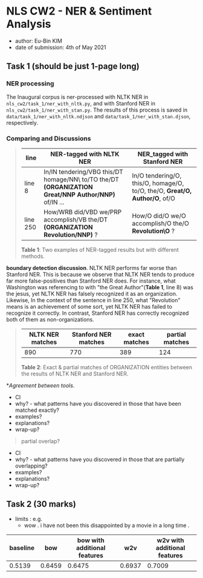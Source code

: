 # NLS CW2 - NER & Sentiment Analysis
- author: Eu-Bin KIM
- date of submission: 4th of May 2021

## Task 1 (should be just 1-page long)
### NER processing

The Inaugural corpus is ner-processed with NLTK NER in `nls_cw2/task_1/ner_with_nltk.py`, and with Stanford NER in
`nls_cw2/task_1/ner_with_stan.py`. The results of this process is saved in `data/task_1/ner_with_nltk.ndjson` and 
`data/task_1/ner_with_stan.djson`, respectively. 

### Comparing and Discussions

>line | NER-tagged with NLTK NER |  NER_tagged with Stanford NER
> --- | --- | --- 
> line 8 | In/IN tendering/VBG this/DT homage/NN\ to/TO the/DT **(ORGANIZATION Great/NNP Author/NNP)** of/IN ... | In/O  tendering/O, this/O, homage/O, to/O, the/O, **Great/O, Author/O**, of/O
> line 250 | How/WRB  did/VBD we/PRP accomplish/VB  the/DT **(ORGANIZATION Revolution/NNP)** ? | How/O  did/O we/O accomplish/O  the/O **Revolution\O** ?
> **Table 1**: Two examples of NER-tagged results but with different methods. 

**boundary detection discussion**. NLTK NER performs far worse than Stanford NER.
This is because we observe that NLTK NER tends to produce far more false-positives than Stanford NER does.
For instance, what Washington was referencing to with "the Great Author"(**Table 1**, line 8) was the jesus,
yet NLTK NER has falsely recognized it as an organization. Likewise, In the context of the sentence in line 250, what 
"Revolution" means is an achievement of some sort, yet NLTK NER has failed to recognize it correctly. In contrast,
Stanford NER has correctly recognized both of them as non-organizations.

> NLTK NER matches | Stanford NER matches | exact matches | partial matches
> --- | --- | --- | ---
> 890 | 770 | 389 | 124
> **Table 2**: Exact & partial matches of ORGANIZATION entities between the results of NLTK NER and Stanford NER.


**Agreement between tools*.
- CI
- why? - what patterns have you discovered in those that have been matched exactly?
- examples?
- explanations?
- wrap-up?


> partial overlap?
- CI
- why? - what patterns have you discovered in those that are partially overlapping?
- examples?
- explanations?
- wrap-up?


## Task 2 (30 marks)





- limits : e.g. 
  - wow . i have not been this disappointed by a movie in a long time . 


baseline | bow | bow with additional features | w2v | w2v with additional features
--- | --- | --- | --- | --- 
0.5139 | 0.6459 | 0.6475 | 0.6937 | 0.7009
